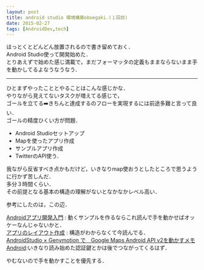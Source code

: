 ```yaml
---
layout: post
title: android studio 環境構築oboegaki.(１回目)
date: 2015-02-27
tags: [AndroidDev,tech]
---
```


ほっとくとどんどん放置されるので書き留めておく．  
Android Studio使って開発始めた．  
とりあえずで始めた感じ満載で，まだフォーマッタの定義もままならないまま手を動かしてるよなうなうなう．  

-----------


ひとまずやったこととやることはこんな感じかな．  
やりながら見えてないタスクが増えてる感じで，  
ゴールを立てる➡️きちんと達成するのフローを実現するには前途多難と言って良い．  
ゴールの精度ひくい方が問題．  

- Android Studioセットアップ
- Mapを使ったアプリ作成
- サンプルアプリ作成
- TwitterのAPI使う．

我ながら反省すべき点かもだけど，いきなりmap使おうとしたところで思うように行かず苦しんだ．  
多分３時間くらい．  
その前提となる基本の構造の理解がないとなかなかレベル高い．  

参考にしたのは，この辺．  

[Androidアプリ開発入門](http://androidguide.nomaki.jp/index.html)  : 動くサンプルを作るならこれ読んで手を動かせばオッケーなんじゃないかと．  
[アプリのレイアウト作成](http://mixi-inc.github.io/AndroidTraining/fundamentals/2.01.create-layout.html)   :
構造がわからなくて今読んでる．  
[AndroidStudio × Genymotion で　Google Maps Android API v2を動かすメモ Android](http://qiita.com/katco/items/1a274ba6634176db8ea0):いきなり読み始めた認証鍵とかは後でつながってくるはず．  

やむないので手を動かすことを優先する．

<br/>
